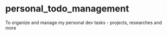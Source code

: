 # personal_todo_management
To organize and manage my personal dev tasks - projects, researches and more
